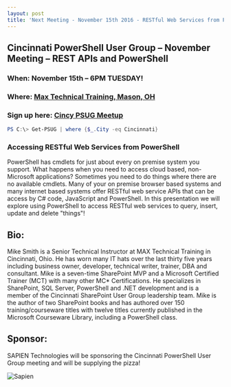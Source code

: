 ```yaml
---
layout: post
title: 'Next Meeting - November 15th 2016 - RESTful Web Services from PowerShell'
---
```


## Cincinnati PowerShell User Group – November Meeting – REST APIs and PowerShell

### When: November 15th – 6PM **TUESDAY!**

### Where: [Max Technical Training, Mason, OH](https://goo.gl/maps/ijBGbvJQR3B2)

### Sign up here: [Cincy PSUG Meetup](http://www.meetup.com/TechLife-Cincinnati/events/235430434/)

```powershell 
PS C:\> Get-PSUG | where {$_.City -eq Cincinnati}
```

### **Accessing RESTful Web Services from PowerShell**

PowerShell has cmdlets for just about every on premise system you support. What happens when you need to access cloud based, non-Microsoft applications? Sometimes you need to do things where there are no available cmdlets. Many of your on premise browser based systems and many internet based systems offer RESTful web service APIs that can be access by C# code, JavaScript and PowerShell. In this presentation we will explore using PowerShell to access RESTful web services to query, insert, update and delete "things"!

## Bio:

Mike Smith is a Senior Technical Instructor at MAX Technical Training in Cincinnati, Ohio. He has worn many IT hats over the last thirty five years including business owner, developer, technical writer, trainer, DBA and consultant. Mike is a seven-time SharePoint MVP and a Microsoft Certified Trainer (MCT) with many other MC* Certifications. He specializes in SharePoint, SQL Server, PowerShell and .NET development and is a member of the Cincinnati SharePoint User Group leadership team. Mike is the author of two SharePoint books and has authored over 150 training/courseware titles with twelve titles currently published in the Microsoft Courseware Library, including a PowerShell class.
## Sponsor:

SAPIEN Technologies will be sponsoring the Cincinnati PowerShell User Group meeting and will be supplying the pizza!

![Sapien](http://cincypowershell.org/img/sapien.jpeg)
